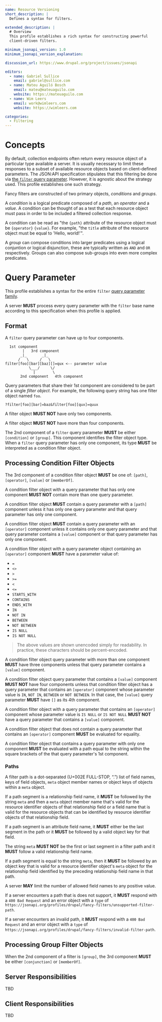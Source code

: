 ```yaml
---
name: Resource Versioning
short_description: |
  Defines a syntax for filters.

extended_description: |
  # Overview
  This profile establishes a rich syntax for constructing powerful
  client-driven filters.

minimum_jsonapi_version: 1.0
minimum_jsonapi_version_explanation:

discussion_url: https://www.drupal.org/project/issues/jsonapi

editors:
  - name: Gabriel Sullice
    email: gabriel@sullice.com
  - name: Mateu Aguiló Bosch
    email: mateu@mateuaguilo.com
    website: https://mateuaguilo.com
  - name: Wim Leers
    email: work@wimleers.com
    website: https://wimleers.com

categories:
  - Filtering
---
```

  
# Concepts
By default, collection endpoints often return every resource object of a
particular type available a server. It is usually necessary to limit these
responses to a subset of available resource objects based on client-defined
parameters. The JSON:API specification stipulates that this filtering be done
via [the `filter` query parameter](https://jsonapi.org/format/#fetching-filtering). However, it is agnostic about the strategy used.
This profile establishes one such strategy.

Fancy filters are constructed of two primary objects, _conditions_ and _groups_.

A _condition_ is a logical predicate composed of a _path_, an _operator_ and a _value_.
A condition can be thought of as a test that each resource object must pass in
order to be included a filtered collection response.
    
A condition can be read as "the `{path}` attribute of the resource object
must be `{operator}` `{value}`. For example, "the `title` attribute of the
resource object must be equal to 'Hello, world!'".

A _group_ can compose conditions into larger predicates using a logical conjuntion
or logical disjunction, these are typically written as `AND` and `OR`
respectively. Groups can also compose sub-groups into even more complex
predicates. 

# Query Parameter

This profile establishes a syntax for the entire `filter` [query parameter family](https://jsonapi.org/format/1.1/#query-parameters-families).

A server **MUST** process every query parameter with the `filter` base name
according to this specification when this profile is applied.

## Format

A `filter` query parameter can have up to four components.

```
  1st component
        |   3rd component
       _|_       _|_
      /   \     /   \
filter[foo][bar][baz][]=qux <-- parameter value
           \___/     \/
             |        \
       2nd component   4th component
```

Query parameters that share their 1st component are considered to be part of a
single _filter object_. For example, the following query string has one filter
object named `foo`.

```
?filter[foo][bar]=baz&filter[foo][qux]=quux
```

A filter object **MUST NOT** have only two components.

A filter object **MUST NOT** have more than four components.

The 2nd component of a `filter` query parameter **MUST** be either `[condition]` or
`[group]`. This component identifies the filter object type. When a `filter`
query parameter has only one component, its type **MUST** be interpreted as a
condition filter object.

## Processing Condition Filter Objects

The 3rd component of a condition filter object **MUST** be one of: `[path]`,
`[operator]`, `[value]` or `[memberOf]`.

A condition filter object with a query parameter that has only one component
**MUST NOT** contain more than one query parameter.

A condition filter object **MUST** contain a query parameter with a `[path]`
component unless it has only one query parameter and that query parameter has
only one component.

A condition filter object **MUST** contain a query parameter with an `[operator]`
component unless it contains only one query parameter and that query parameter
contains a `[value]` component or that query parameter has only one component.

A condition filter object with a query parameter object containing an `[operator]`
component **MUST** have a parameter value of:
  
  - `=`
  - `<>`
  - `>`
  - `>=`
  - `<`
  - `<=`
  - `STARTS_WITH`
  - `CONTAINS`
  - `ENDS_WITH`
  - `IN`
  - `NOT IN`
  - `BETWEEN`
  - `NOT BETWEEN`
  - `IS NULL`
  - `IS NOT NULL`

> The above values are shown unencoded simply for readability. In practice,
> these characters should be percent-encoded.

A condition filter object query parameter with more than one component **MUST**
have three components unless that query parameter contains a `[value]` component.

A condition filter object query parameter that contains a `[value]` component
**MUST NOT** have four components unless that condition filter object has a query
parameter that contains an `[operator]` component whose parameter value is `IN`,
`NOT IN`, `BETWEEN` or `NOT BETWEEN`. In that case, the `[value]` query parameter **MUST**
have `[]` as its 4th component.

A condition filter object with a query parameter that contains an `[operator]`
component whose parameter value is `IS NULL` or `IS NOT NULL` **MUST NOT** have a
query parameter that contains a `[value]` component.

A condition filter object that does not contain a query parameter that contains
an `[operator]` component **MUST** be evaluated for equality.

A condition filter object that contains a query parameter with only one
component **MUST** be evaluated with a path equal to the string within the square
brackets of the that query parameter's 1st component.

### Paths

A filter path is a dot-separated (U+002E FULL-STOP, “.”) list of field names,
keys of field objects, `meta` object member names or object keys of objects
within a `meta` object.

If a path segment is a relationship field name, it **MUST** be followed by the
string `meta` and then a `meta` object member name that's valid for the
resource identifier objects of that relationship field or a field name that is
valid for the resource objects that can be identified by resource identifier
objects of that relationship field.

If a path segment is an attribute field name, it **MUST** either be the last segment
in the path or it **MUST** be followed by a valid object key for that field.

The string `meta` **MUST NOT** be the first or last segment in a filter path and it
**MUST** follow a valid relationship field name.

If a path segment is equal to the string `meta`, then it **MUST** be followed by an
object key that is valid for a resource identifier object's `meta` object for
the relationship field identified by the preceding relationship field name in
that path.

A server **MAY** limit the number of allowed field names to any positive value.

<a href="unsupported-filter-path"></a>If a server encounters a path that is does not support, it **MUST** respond with a
`400 Bad Request` and an error object with a `type` of
`https://jsonapi.org/profiles/drupal/fancy-filters/unsupported-filter-path`.

<a href="invalid-filter-path"></a>If a server encounters an invalid path, it **MUST** respond with a
`400 Bad Request` and an error object with a `type` of
`https://jsonapi.org/profiles/drupal/fancy-filters/invalid-filter-path`.

## Processing Group Filter Objects

When the 2nd component of a filter is `[group]`, the 3rd component **MUST** be either
`[conjunction]` or `[memberOf]`.

## Server Responsibilities

TBD

## Client Responsibilities

TBD
